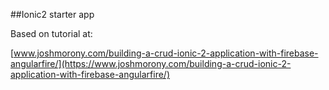 ##Ionic2 starter app

Based on tutorial at:

[www.joshmorony.com/building-a-crud-ionic-2-application-with-firebase-angularfire/](https://www.joshmorony.com/building-a-crud-ionic-2-application-with-firebase-angularfire/)
